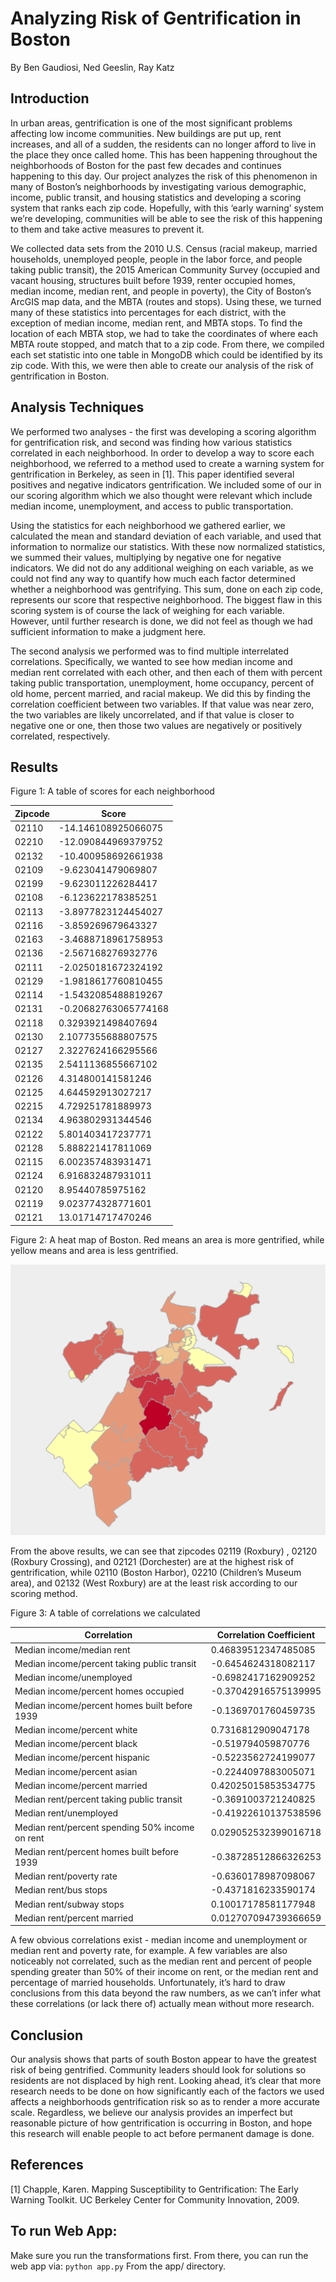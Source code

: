 # Analyzing Risk of Gentrification in Boston

By Ben Gaudiosi, Ned Geeslin, Ray Katz

## Introduction
In urban areas, gentrification is one of the most significant problems affecting low income communities. New buildings are put up, rent increases, and all of a sudden, the residents can no longer afford to live in the place they once called home. This has been happening throughout the neighborhoods of Boston for the past few decades and continues happening to this day. Our project analyzes the risk of this phenomenon in many of Boston’s neighborhoods by investigating various demographic, income, public transit, and housing statistics and developing a scoring system that ranks each zip code. Hopefully, with this ‘early warning’ system we’re developing, communities will be able to see the risk of this happening to them and take active measures to prevent it.

We collected data sets from the 2010 U.S. Census (racial makeup, married households, unemployed people, people in the labor force, and people taking public transit), the 2015 American Community Survey (occupied and vacant housing, structures built before 1939, renter occupied homes, median income, median rent, and people in poverty), the City of Boston’s ArcGIS map data, and the MBTA (routes and stops). Using these, we turned many of these statistics into percentages for each district, with the exception of median income, median rent, and MBTA stops. To find the location of each MBTA stop, we had to take the coordinates of where each MBTA route stopped, and match that to a zip code. From there, we compiled each set statistic into one table in MongoDB which could be identified by its zip code. With this, we were then able to create our analysis of the risk of gentrification in Boston.

## Analysis Techniques

We performed two analyses - the first was developing a scoring algorithm for gentrification risk, and second was finding how various statistics correlated in each neighborhood. In order to develop a way to score each neighborhood, we referred to a method used to create a warning system for gentrification in Berkeley, as seen in [1]. This paper identified several positives and negative indicators gentrification. We included some of our in our scoring algorithm which we also thought were relevant which include median income, unemployment, and access to public transportation.

Using the statistics for each neighborhood we gathered earlier, we calculated the mean and standard deviation of each variable, and used that information to normalize our statistics. With these now normalized statistics, we summed their values, multiplying by negative one for negative indicators. We did not do any additional weighing on each variable, as we could not find any way to quantify how much each factor determined whether a neighborhood was gentrifying. This sum, done on each zip code, represents our score that respective neighborhood. The biggest flaw in this scoring system is of course the lack of weighing for each variable. However, until further research is done, we did not feel as though we had sufficient information to make a judgment here.

The second analysis we performed was to find multiple interrelated correlations. Specifically, we wanted to see how median income and median rent correlated with each other, and then each of them with percent taking public transportation, unemployment, home occupancy, percent of old home, percent married, and racial makeup. We did this by finding the correlation coefficient between two variables. If that value was near zero, the two variables are likely uncorrelated, and if that value is closer to negative one or one, then those two values are negatively or positively correlated, respectively.

## Results

Figure 1: A table of scores for each neighborhood


| Zipcode | Score                |
| ------- | -------------------- |
| 02110   | -14.146108925066075  |
| 02210   | -12.090844969379752  |
| 02132   | -10.400958692661938  |
| 02109   | -9.623041479069807   |
| 02199   | -9.623011226284417   |
| 02108   | -6.123622178385251   |
| 02113   | -3.8977823124454027  |
| 02116   | -3.859269679643327   |
| 02163   | -3.4688718961758953  |
| 02136   | -2.567168276932776   |
| 02111   | -2.0250181672324192  |
| 02129   | -1.9818617760810455  |
| 02114   | -1.5432085488819267  |
| 02131   | -0.20682763065774168 |
| 02118   | 0.3293921498407694   |
| 02130   | 2.1077355688807575   |
| 02127   | 2.3227624166295566   |
| 02135   | 2.5411136855667102   |
| 02126   | 4.314800141581246    |
| 02125   | 4.644592913027217    |
| 02215   | 4.729251781889973    |
| 02134   | 4.963802931344546    |
| 02122   | 5.801403417237771    |
| 02128   | 5.888221417811069    |
| 02115   | 6.002357483931471    |
| 02124   | 6.916832487931011    |
| 02120   | 8.95440785975162     |
| 02119   | 9.023774328771601    |
| 02121   | 13.01714717470246    |

Figure 2: A heat map of Boston. Red means an area is more gentrified, while yellow means and area is less gentrified.

![alt text](map.png "Heat map of gentrification risk in Boston")



From the above results, we can see that zipcodes 02119 (Roxbury) , 02120 (Roxbury Crossing), and 02121 (Dorchester) are at the highest risk of gentrification, while 02110 (Boston Harbor), 02210 (Children’s Museum area), and 02132 (West Roxbury) are at the least risk according to our scoring method.

Figure 3: A table of correlations we calculated

| Correlation                                     | Correlation Coefficient |
| ----------------------------------------------- | ------------------------|
| Median income/median rent                       | 0.46839512347485085     |
| Median income/percent taking public transit     | -0.6454624318082117     |
| Median income/unemployed                        | -0.6982417162909252     |
| Median income/percent homes occupied            | -0.37042916575139995    |
| Median income/percent homes built before 1939   | -0.1369701760459735     |
| Median income/percent white                     | 0.7316812909047178      |
| Median income/percent black                     | -0.519794059870776      |
| Median income/percent hispanic                  | -0.5223562724199077     |
| Median income/percent asian                     | -0.2244097883005071     |
| Median income/percent married                   | 0.42025015853534775     |
| Median rent/percent taking public transit       | -0.3691003721240825     |
| Median rent/unemployed                          | -0.41922610137538596    |
| Median rent/percent spending 50% income on rent | 0.029052532399016718    |
| Median rent/percent homes built before 1939     | -0.38728512866326253    |
| Median rent/poverty rate                        | -0.6360178987098067     |
| Median rent/bus stops                           | -0.4371816233590174     |
| Median rent/subway stops                        | 0.10017178581177948     |
| Median rent/percent married                     | 0.012707094739366659    |


A few obvious correlations exist - median income and unemployment or median rent and poverty rate, for example. A few variables are also noticeably not correlated, such as the median rent and percent of people spending greater than 50% of their income on rent, or the median rent and percentage of married households. Unfortunately, it’s hard to draw conclusions from this data beyond the raw numbers, as we can’t infer what these correlations (or lack there of) actually mean without more research.

## Conclusion
Our analysis shows that parts of south Boston appear to have the greatest risk of being gentrified. Community leaders should look for solutions so residents are not displaced by high rent. Looking ahead, it’s clear that more research needs to be done on how significantly each of the factors we used affects a neighborhoods gentrification risk so as to render a more accurate scale. Regardless, we believe our analysis provides an imperfect but reasonable picture of how gentrification is occurring in Boston, and hope this research will enable people to act before permanent damage is done.

## References
[1] Chapple, Karen. Mapping Susceptibility to Gentrification: The Early Warning Toolkit. UC Berkeley Center for Community Innovation, 2009.


## To run Web App:
Make sure you run the transformations first. From there, you can run the web app via:
`python app.py`
From the app/ directory.
